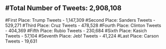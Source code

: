 #Total Number of Tweets: 2,908,108 
---
#First Place: Trump Tweets - 1,147,309
#Second Place: Sanders Tweets - 529,271
#Third Place: Cruz Tweets - 478,528
#Fourth Place: Clinton Tweets - 404,369
#Fifth Place: Rubio Tweets - 230,684
#Sixth Place: Kasich Tweets - 57,104
#Seventh Place: Jeb! Tweets - 41,224
#Last Place: Carson Tweets - 19,631
